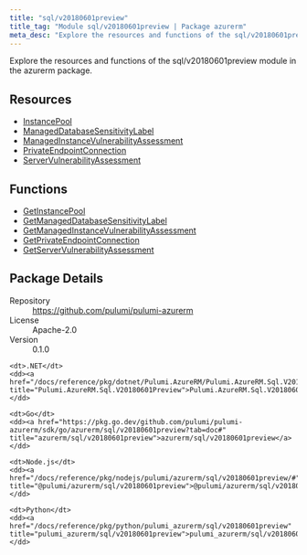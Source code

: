 ```yaml
---
title: "sql/v20180601preview"
title_tag: "Module sql/v20180601preview | Package azurerm"
meta_desc: "Explore the resources and functions of the sql/v20180601preview module in the azurerm package."
---
```


<!-- WARNING: this file was generated by Pulumi Docs Generator. -->
<!-- Do not edit by hand unless you're certain you know what you are doing! -->

Explore the resources and functions of the sql/v20180601preview module in the azurerm package.

<h2 id="resources">Resources</h2>
<ul class="api">
    <li><a href="instancepool" title="InstancePool"><span class="symbol resource"></span>InstancePool</a></li>
    <li><a href="manageddatabasesensitivitylabel" title="ManagedDatabaseSensitivityLabel"><span class="symbol resource"></span>ManagedDatabaseSensitivityLabel</a></li>
    <li><a href="managedinstancevulnerabilityassessment" title="ManagedInstanceVulnerabilityAssessment"><span class="symbol resource"></span>ManagedInstanceVulnerabilityAssessment</a></li>
    <li><a href="privateendpointconnection" title="PrivateEndpointConnection"><span class="symbol resource"></span>PrivateEndpointConnection</a></li>
    <li><a href="servervulnerabilityassessment" title="ServerVulnerabilityAssessment"><span class="symbol resource"></span>ServerVulnerabilityAssessment</a></li>
</ul>

<h2 id="functions">Functions</h2>
<ul class="api">
    <li><a href="getinstancepool" title="GetInstancePool"><span class="symbol function"></span>GetInstancePool</a></li>
    <li><a href="getmanageddatabasesensitivitylabel" title="GetManagedDatabaseSensitivityLabel"><span class="symbol function"></span>GetManagedDatabaseSensitivityLabel</a></li>
    <li><a href="getmanagedinstancevulnerabilityassessment" title="GetManagedInstanceVulnerabilityAssessment"><span class="symbol function"></span>GetManagedInstanceVulnerabilityAssessment</a></li>
    <li><a href="getprivateendpointconnection" title="GetPrivateEndpointConnection"><span class="symbol function"></span>GetPrivateEndpointConnection</a></li>
    <li><a href="getservervulnerabilityassessment" title="GetServerVulnerabilityAssessment"><span class="symbol function"></span>GetServerVulnerabilityAssessment</a></li>
</ul>

<h2 id="package-details">Package Details</h2>
<dl class="package-details">
	<dt>Repository</dt>
	<dd><a href="https://github.com/pulumi/pulumi-azurerm">https://github.com/pulumi/pulumi-azurerm</a></dd>
	<dt>License</dt>
	<dd>Apache-2.0</dd>
	<dt>Version</dt>
	<dd>0.1.0</dd>
</dl>



<dl class="tabular">

    <dt>.NET</dt>
    <dd><a href="/docs/reference/pkg/dotnet/Pulumi.AzureRM/Pulumi.AzureRM.Sql.V20180601Preview.html" title="Pulumi.AzureRM.Sql.V20180601Preview">Pulumi.AzureRM.Sql.V20180601Preview</a></dd>

    <dt>Go</dt>
    <dd><a href="https://pkg.go.dev/github.com/pulumi/pulumi-azurerm/sdk/go/azurerm/sql/v20180601preview?tab=doc#" title="azurerm/sql/v20180601preview">azurerm/sql/v20180601preview</a></dd>

    <dt>Node.js</dt>
    <dd><a href="/docs/reference/pkg/nodejs/pulumi/azurerm/sql/v20180601preview/#" title="@pulumi/azurerm/sql/v20180601preview">@pulumi/azurerm/sql/v20180601preview</a></dd>

    <dt>Python</dt>
    <dd><a href="/docs/reference/pkg/python/pulumi_azurerm/sql/v20180601preview" title="pulumi_azurerm/sql/v20180601preview">pulumi_azurerm/sql/v20180601preview</a></dd>

</dl>


